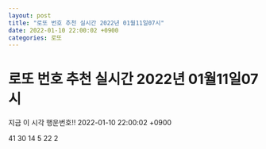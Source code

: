 ```yaml
---
layout: post
title: "로또 번호 추천 실시간 2022년 01월11일07시"
date: 2022-01-10 22:00:02 +0900
categories: 로또
---
```


# 로또 번호 추천 실시간 2022년 01월11일07시

지금 이 시각 행운번호!! 2022-01-10 22:00:02 +0900

 41  30  14  5  22  2 


